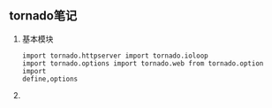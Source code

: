 tornado笔记
--
1. 基本模块<pre><code>import tornado.httpserver
import tornado.ioloop
import tornado.options
import tornado.web
from tornado.option import define,options</code></pre>
2. 